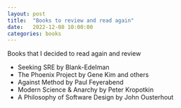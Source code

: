 ```yaml
---
layout: post
title:  "Books to review and read again"
date:   2022-12-08 10:00:00
categories: books
---
```


Books that I decided to read again and review

- Seeking SRE by Blank-Edelman
- The Phoenix Project by Gene Kim and others
- Against Method by Paul Feyerabend
- Modern Science & Anarchy by Peter Kropotkin
- A Philosophy of Software Design by John Ousterhout
